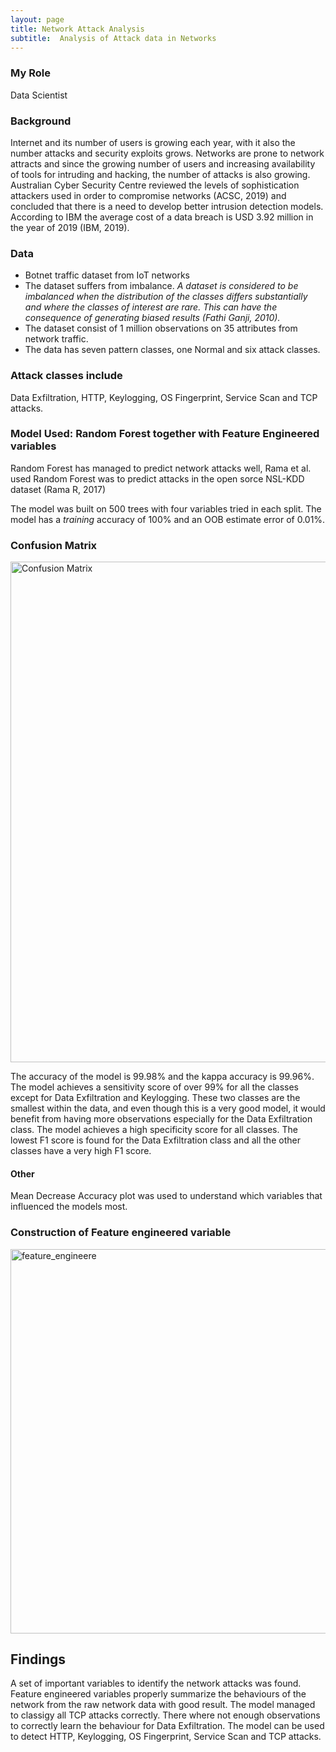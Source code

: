 ```yaml
---
layout: page
title: Network Attack Analysis
subtitle:  Analysis of Attack data in Networks
---
```

### My Role
Data Scientist 

### Background
Internet and its number of users is growing each year, with it also the number
attacks and security exploits grows. Networks are prone to network attracts and
since the growing number of users and increasing availability of tools for
intruding and hacking, the number of attacks is also growing.
Australian Cyber Security Centre reviewed the levels of sophistication attackers
used in order to compromise networks (ACSC, 2019) and concluded that there
is a need to develop better intrusion detection models.
According to IBM the average cost of a data breach is USD 3.92 million in the year of 2019 (IBM, 2019).


### Data
+ Botnet traffic dataset from IoT networks
+ The dataset suffers from imbalance. _A dataset is considered to be imbalanced when 
the distribution of the classes differs substantially and where the classes of 
interest are rare. This can have the consequence of generating biased results (Fathi Ganji, 2010)._
+ The dataset consist of 1 million observations on 35 attributes from
network traffic. 
+ The data has seven pattern classes, one Normal and six attack classes. 

### Attack classes include
Data Exfiltration, HTTP, Keylogging, OS Fingerprint, Service Scan and TCP attacks.

### Model Used: Random Forest together with Feature Engineered variables
Random Forest has managed to predict network attacks well, Rama et al. used Random
Forest was to predict attacks in the open sorce NSL-KDD dataset (Rama R, 2017)

The model was built on 500 trees with four variables tried in each
split. The model has a _training_ accuracy of 100% and an OOB estimate error of
0.01%.

### Confusion Matrix
<img width="801" alt="Confusion Matrix" src="https://user-images.githubusercontent.com/15735938/109419740-42276000-79cf-11eb-9d4c-4b56ad2b4400.png">

The accuracy of the model is 99.98% and the kappa accuracy is 99.96%. The model achieves a sensitivity score of
over 99% for all the classes except for Data Exfiltration and Keylogging. These
two classes are the smallest within the data, and even though this is a very good
model, it would benefit from having more observations especially for the Data
Exfiltration class. The model achieves a high specificity score for all classes. The
lowest F1 score is found for the Data Exfiltration class and all the other classes
have a very high F1 score. 

#### Other
Mean Decrease Accuracy plot was used to understand which variables that influenced the models most. 

### Construction of Feature engineered variable
<img width="615" alt="feature_engineere" src="https://user-images.githubusercontent.com/15735938/109419413-a0534380-79cd-11eb-9fa9-dbcb80bd9e6c.png">


## Findings 
A set of important variables to identify the network attacks was found. Feature engineered variables properly summarize the behaviours of the
network from the raw network data with good result.
The model managed to classigy all TCP attacks correctly.
There where not enough observations to correctly learn the behaviour for Data Exfiltration.
The model can be used to detect HTTP, Keylogging, OS Fingerprint, Service Scan and TCP attacks.
